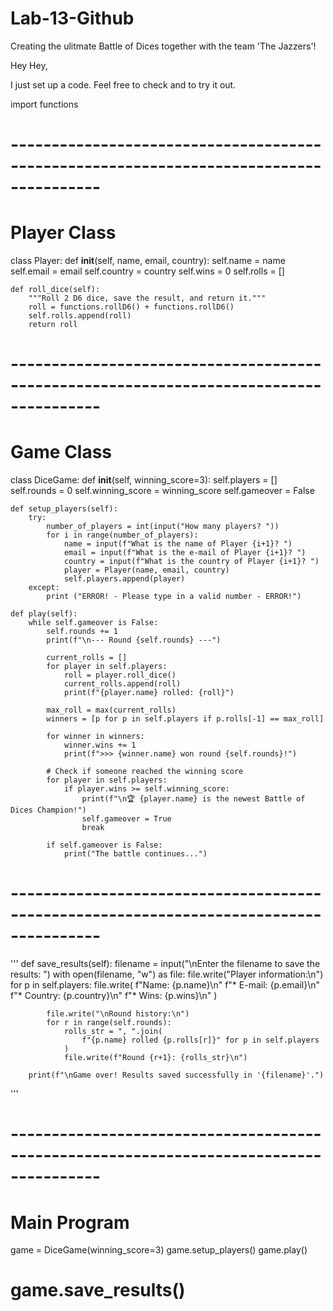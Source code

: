 # Lab-13-Github
Creating the ulitmate Battle of Dices together with the team 'The Jazzers'!


Hey Hey,

I just set up a code. Feel free to check and to try it out. 






import functions

# ---------------------------------------------------------------------------------------
# Player Class
class Player:
    def __init__(self, name, email, country):
        self.name = name
        self.email = email
        self.country = country
        self.wins = 0
        self.rolls = []

    def roll_dice(self):
        """Roll 2 D6 dice, save the result, and return it."""
        roll = functions.rollD6() + functions.rollD6()
        self.rolls.append(roll)
        return roll

# ---------------------------------------------------------------------------------------
# Game Class
class DiceGame:
    def __init__(self, winning_score=3):
        self.players = []
        self.rounds = 0
        self.winning_score = winning_score
        self.gameover = False

    def setup_players(self):
        try:
            number_of_players = int(input("How many players? "))
            for i in range(number_of_players):
                name = input(f"What is the name of Player {i+1}? ")
                email = input(f"What is the e-mail of Player {i+1}? ")
                country = input(f"What is the country of Player {i+1}? ")
                player = Player(name, email, country)
                self.players.append(player)
        except:
            print ("ERROR! - Please type in a valid number - ERROR!")

    def play(self):
        while self.gameover is False:
            self.rounds += 1
            print(f"\n--- Round {self.rounds} ---")

            current_rolls = []
            for player in self.players:
                roll = player.roll_dice()
                current_rolls.append(roll)
                print(f"{player.name} rolled: {roll}")

            max_roll = max(current_rolls)
            winners = [p for p in self.players if p.rolls[-1] == max_roll]

            for winner in winners:
                winner.wins += 1
                print(f">>> {winner.name} won round {self.rounds}!")

            # Check if someone reached the winning score
            for player in self.players:
                if player.wins >= self.winning_score:
                    print(f"\n🏆 {player.name} is the newest Battle of Dices Champion!")
                    self.gameover = True
                    break

            if self.gameover is False:
                print("The battle continues...")

# ---------------------------------------------------------------------------------------
'''
    def save_results(self):
        filename = input("\nEnter the filename to save the results: ")
        with open(filename, "w") as file:
            file.write("Player information:\n")
            for p in self.players:
                file.write(
                    f"Name: {p.name}\n"
                    f"* E-mail: {p.email}\n"
                    f"* Country: {p.country}\n"
                    f"* Wins: {p.wins}\n"
                )

            file.write("\nRound history:\n")
            for r in range(self.rounds):
                rolls_str = ", ".join(
                    f"{p.name} rolled {p.rolls[r]}" for p in self.players
                )
                file.write(f"Round {r+1}: {rolls_str}\n")

        print(f"\nGame over! Results saved successfully in '{filename}'.")
'''

# ---------------------------------------------------------------------------------------
# Main Program
game = DiceGame(winning_score=3)
game.setup_players()
game.play()
#   game.save_results()
